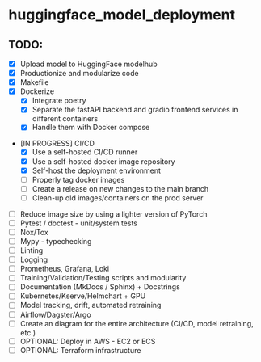 # huggingface_model_deployment

## TODO:
- [X] Upload model to HuggingFace modelhub
- [X] Productionize and modularize code
- [X] Makefile
- [X] Dockerize
    - [X] Integrate poetry
    - [X] Separate the fastAPI backend and gradio frontend services in different containers
    - [X] Handle them with Docker compose
- [IN PROGRESS] CI/CD
    - [X] Use a self-hosted CI/CD runner
    - [X] Use a self-hosted docker image repository
    - [X] Self-host the deployment environment
    - [ ] Properly tag docker images
    - [ ] Create a release on new changes to the main branch
    - [ ] Clean-up old images/containers on the prod server
- [ ] Reduce image size by using a lighter version of PyTorch 
- [ ] Pytest / doctest - unit/system tests
- [ ] Nox/Tox
- [ ] Mypy  - typechecking
- [ ] Linting
- [ ] Logging
- [ ] Prometheus, Grafana, Loki
- [ ] Training/Validation/Testing scripts and modularity
- [ ] Documentation (MkDocs / Sphinx) + Docstrings
- [ ] Kubernetes/Kserve/Helmchart + GPU
- [ ] Model tracking, drift, automated retraining
- [ ] Airflow/Dagster/Argo
- [ ] Create an diagram for the entire architecture (CI/CD, model retraining, etc.)
- [ ] OPTIONAL: Deploy in AWS - EC2 or ECS
- [ ] OPTIONAL: Terraform infrastructure
